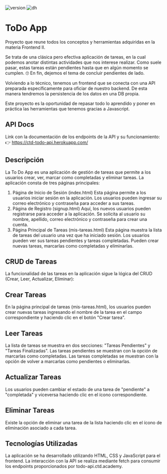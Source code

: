 ![version](https://img.shields.io/badge/Version-04.2022-green)
![dh](https://img.shields.io/badge/Materia-Frontend%20II-blue)

# ToDo App
Proyecto que reune todos los conceptos y herramientas adquiridas en la materia Frontend II.

Se trata de una clásica pero efectiva aplicación de tareas, en la cual podemos anotar distintas actividades que nos interese realizar. Como suele pasar, estas tareas están pendientes hasta que en algún momento se cumplen. 🙄 En fin, dejemos el tema de concluir pendientes de lado.

Volviendo a lo técnico, tenemos un frontend que se conecta con una API preparada específicamente para oficiar de nuestro backend. De esta manera tendremos la persistencia de los datos en una DB propia.

Este proyecto es la oportunidad de repasar todo lo aprendido y poner en práctica las herramientas que tenemos gracias a Javascript. 

## API Docs
Link con la documentación de los endpoints de la API y su funcionamiento:
👉 https://ctd-todo-api.herokuapp.com/
    
## Descripción

La To Do App es una aplicación de gestión de tareas que permite a los usuarios crear, ver, marcar como completadas y eliminar tareas. La aplicación consta de tres páginas principales:

1. Página de Inicio de Sesión (index.html)
Esta página permite a los usuarios iniciar sesión en la aplicación.
Los usuarios pueden ingresar su correo electrónico y contraseña para acceder a sus tareas.
2. Página de Registro (signup.html)
Aquí, los nuevos usuarios pueden registrarse para acceder a la aplicación.
Se solicita al usuario su nombre, apellido, correo electrónico y contraseña para crear una cuenta.
3. Página Principal de Tareas (mis-tareas.html)
Esta página muestra la lista de tareas del usuario una vez que ha iniciado sesión.
Los usuarios pueden ver sus tareas pendientes y tareas completadas.
Pueden crear nuevas tareas, marcarlas como completadas y eliminarlas.

## CRUD de Tareas
 La funcionalidad de las tareas en la aplicación sigue la lógica del CRUD (Crear, Leer, Actualizar, Eliminar):

## Crear Tareas

En la página principal de tareas (mis-tareas.html), los usuarios pueden crear nuevas tareas ingresando el nombre de la tarea en el campo correspondiente y haciendo clic en el botón "Crear tarea".
## Leer Tareas
La lista de tareas se muestra en dos secciones: "Tareas Pendientes" y "Tareas Finalizadas".
Las tareas pendientes se muestran con la opción de marcarlas como completadas.
Las tareas completadas se muestran con la opción de volver a marcarlas como pendientes o eliminarlas.

## Actualizar Tareas

Los usuarios pueden cambiar el estado de una tarea de "pendiente" a "completada" y viceversa haciendo clic en el ícono correspondiente.

## Eliminar Tareas
Existe la opción de eliminar una tarea de la lista haciendo clic en el ícono de eliminación asociado a cada tarea.

## Tecnologías Utilizadas
La aplicación se ha desarrollado utilizando HTML, CSS y JavaScript para el frontend. La interacción con la API se realiza mediante fetch para consumir los endpoints proporcionados por todo-api.ctd.academy.



